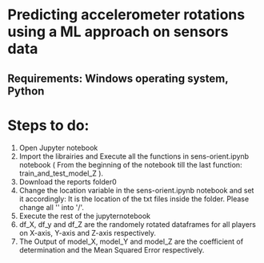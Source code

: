 # Predicting accelerometer rotations using a ML approach on sensors data

## Requirements: Windows operating system, Python

# Steps to do:
1. Open Jupyter notebook
2. Import the librairies and Execute all the functions in sens-orient.ipynb notebook ( From the beginning of the notebook till the last function: train_and_test_model_Z ).
2. Download the reports folder0
3. Change the location variable in the sens-orient.ipynb notebook and set it accordingly: It is the location of the txt files inside the folder. Please change all '\' into '/'.
5. Execute the rest of the jupyternotebook
6. df_X, df_y and df_Z are the randomely rotated dataframes for all players on X-axis, Y-axis and Z-axis respectively.
7. The Output of model_X, model_Y and model_Z are the coefficient of determination and the Mean Squared Error respectively.
